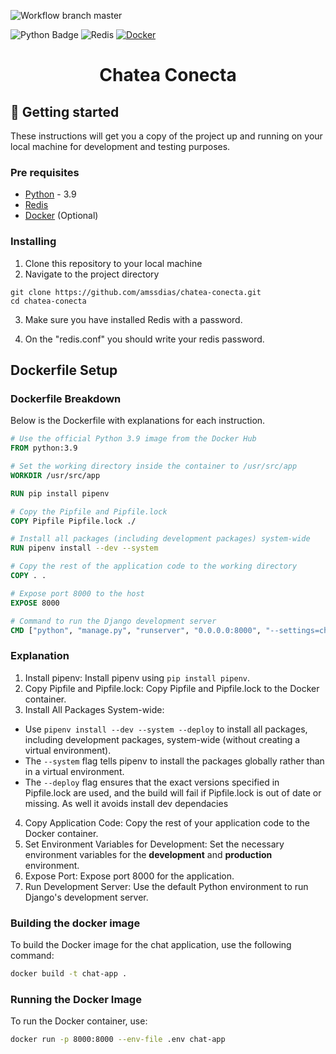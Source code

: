 [python-download]: https://www.python.org/downloads/
[redis-download]: https://redis.io/download/

![Workflow branch master](https://github.com/amssdias/chatea-conecta/actions/workflows/test.yml/badge.svg?branch=master)

![Python Badge](https://img.shields.io/badge/Python-3.9-blue?logo=python)
![Redis](https://img.shields.io/badge/redis-%23DD0031.svg?style=flat&logo=redis&logoColor=white)
[![Docker](https://badgen.net/badge/icon/docker?icon=docker&label)](https://https://docker.com/)

<h1 align=center>Chatea Conecta</h1>

## :hammer: Getting started

These instructions will get you a copy of the project up and running on your local machine for development and testing purposes.

### Pre requisites

- [Python][python-download] - 3.9
- [Redis][redis-download]
- [Docker](https://www.docker.com/) (Optional)

### Installing


1. Clone this repository to your local machine
2. Navigate to the project directory


```
git clone https://github.com/amssdias/chatea-conecta.git
cd chatea-conecta
```
   
3. Make sure you have installed Redis with a password.



4. On the "redis.conf" you should write your redis password.


## Dockerfile Setup


### Dockerfile Breakdown

Below is the Dockerfile with explanations for each instruction.

```dockerfile
# Use the official Python 3.9 image from the Docker Hub
FROM python:3.9

# Set the working directory inside the container to /usr/src/app
WORKDIR /usr/src/app

RUN pip install pipenv

# Copy the Pipfile and Pipfile.lock
COPY Pipfile Pipfile.lock ./

# Install all packages (including development packages) system-wide
RUN pipenv install --dev --system

# Copy the rest of the application code to the working directory
COPY . .

# Expose port 8000 to the host
EXPOSE 8000

# Command to run the Django development server
CMD ["python", "manage.py", "runserver", "0.0.0.0:8000", "--settings=chat_connect.settings.settings_development"]
```

### Explanation
1. Install pipenv: Install pipenv using ```pip install pipenv```.
2. Copy Pipfile and Pipfile.lock: Copy Pipfile and Pipfile.lock to the Docker container.
3. Install All Packages System-wide:
  - Use ```pipenv install --dev --system --deploy``` to install all packages, including development packages, system-wide (without creating a virtual environment).
  - The ```--system``` flag tells pipenv to install the packages globally rather than in a virtual environment.
  - The ```--deploy``` flag ensures that the exact versions specified in Pipfile.lock are used, and the build will fail if Pipfile.lock is out of date or missing. As well it avoids install dev dependacies
4. Copy Application Code: Copy the rest of your application code to the Docker container.
5. Set Environment Variables for Development: Set the necessary environment variables for the **development** and **production** environment.
6. Expose Port: Expose port 8000 for the application.
7. Run Development Server: Use the default Python environment to run Django's development server.


### Building the docker image

To build the Docker image for the chat application, use the following command:
```bash
docker build -t chat-app .
```

### Running the Docker Image

To run the Docker container, use:
```bash
docker run -p 8000:8000 --env-file .env chat-app
```
